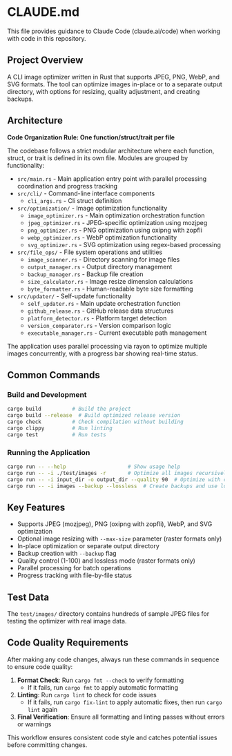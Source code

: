 # CLAUDE.md

This file provides guidance to Claude Code (claude.ai/code) when working with code in this repository.

## Project Overview

A CLI image optimizer written in Rust that supports JPEG, PNG, WebP, and SVG formats. The tool can optimize images in-place or to a separate output directory, with options for resizing, quality adjustment, and creating backups.

## Architecture

**Code Organization Rule: One function/struct/trait per file**

The codebase follows a strict modular architecture where each function, struct, or trait is defined in its own file. Modules are grouped by functionality:

- `src/main.rs` - Main application entry point with parallel processing coordination and progress tracking
- `src/cli/` - Command-line interface components
  - `cli_args.rs` - Cli struct definition
- `src/optimization/` - Image optimization functionality
  - `image_optimizer.rs` - Main optimization orchestration function
  - `jpeg_optimizer.rs` - JPEG-specific optimization using mozjpeg
  - `png_optimizer.rs` - PNG optimization using oxipng with zopfli
  - `webp_optimizer.rs` - WebP optimization functionality
  - `svg_optimizer.rs` - SVG optimization using regex-based processing
- `src/file_ops/` - File system operations and utilities
  - `image_scanner.rs` - Directory scanning for image files
  - `output_manager.rs` - Output directory management
  - `backup_manager.rs` - Backup file creation
  - `size_calculator.rs` - Image resize dimension calculations
  - `byte_formatter.rs` - Human-readable byte size formatting
- `src/updater/` - Self-update functionality
  - `self_updater.rs` - Main update orchestration function
  - `github_release.rs` - GitHub release data structures
  - `platform_detector.rs` - Platform target detection
  - `version_comparator.rs` - Version comparison logic
  - `executable_manager.rs` - Current executable path management

The application uses parallel processing via rayon to optimize multiple images concurrently, with a progress bar showing real-time status.

## Common Commands

### Build and Development
```bash
cargo build          # Build the project
cargo build --release  # Build optimized release version
cargo check          # Check compilation without building
cargo clippy         # Run linting
cargo test           # Run tests
```

### Running the Application
```bash
cargo run -- --help                    # Show usage help
cargo run -- -i ./test/images -r       # Optimize all images recursively in test/images
cargo run -- -i input_dir -o output_dir --quality 90  # Optimize with custom quality to output dir
cargo run -- -i images --backup --lossless  # Create backups and use lossless compression
```

## Key Features

- Supports JPEG (mozjpeg), PNG (oxipng with zopfli), WebP, and SVG optimization
- Optional image resizing with `--max-size` parameter (raster formats only)
- In-place optimization or separate output directory
- Backup creation with `--backup` flag
- Quality control (1-100) and lossless mode (raster formats only)
- Parallel processing for batch operations
- Progress tracking with file-by-file status

## Test Data

The `test/images/` directory contains hundreds of sample JPEG files for testing the optimizer with real image data.

## Code Quality Requirements

After making any code changes, always run these commands in sequence to ensure code quality:

1. **Format Check**: Run `cargo fmt --check` to verify formatting
   - If it fails, run `cargo fmt` to apply automatic formatting
2. **Linting**: Run `cargo lint` to check for code issues
   - If it fails, run `cargo fix-lint` to apply automatic fixes, then run `cargo lint` again
3. **Final Verification**: Ensure all formatting and linting passes without errors or warnings

This workflow ensures consistent code style and catches potential issues before committing changes.